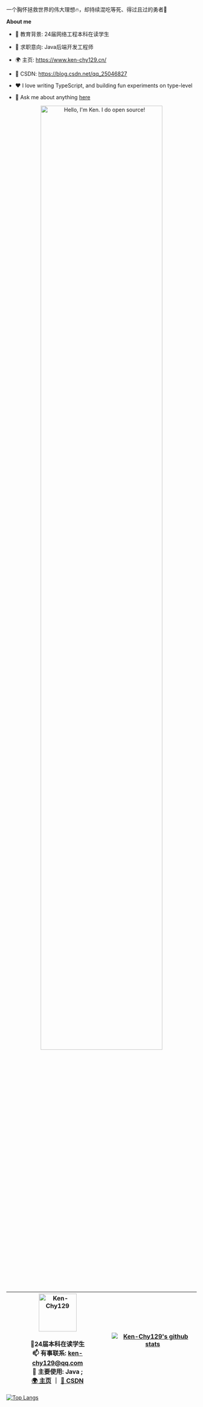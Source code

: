一个胸怀拯救世界的伟大理想🔥，却持续混吃等死、得过且过的勇者👾

**About me**

- 📖 教育背景: 24届网络工程本科在读学生

- 💼 求职意向: Java后端开发工程师

- 🌍 主页: https://www.ken-chy129.cn/

- 🚀 CSDN: https://blog.csdn.net/qq_25046827

- ❤️ I love writing TypeScript, and building fun experiments on type-level

- 💬 Ask me about anything [here](https://github.com/anuraghazra/anuraghazra/issues)

<p align="center"><a href="https://ken-chy129.cn"><img width="80%" alt="Hello, I'm Ken. I do open source!" src="./assets/gh-readme-header.png" /></a></p>

<div align=center>

| <img alt="Ken-Chy129" src="https://avatars.githubusercontent.com/u/71657782?v=4" width=100 /><br /><br /> 📖24届本科在读学生 <br />📫 有事联系: ken-chy129@qq.com <br /> 🔭 主要使用: Java ;  <br>[🌍 主页](https://www.ken-chy129.cn/) ｜ [🚀 CSDN](https://blog.csdn.net/qq_25046827) | [![Ken-Chy129's github stats](https://github-readme-stats.vercel.app/api?username=Ken-Chy129&show_icons=true&theme=tokyonight)](https://github.com/anuraghazra/github-readme-stats) 
| ------------------------------------------------------------ | ------------------------------------------------------------ |

</div>

[![Top Langs](https://github-readme-stats.vercel.app/api/top-langs/?username=Ken-Chy129&layout=compact)](https://github.com/anuraghazra/github-readme-stats)

